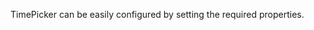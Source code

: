 TimePicker can be easily configured by setting the required properties.
<snippet id='time-picker-configure-code'/>